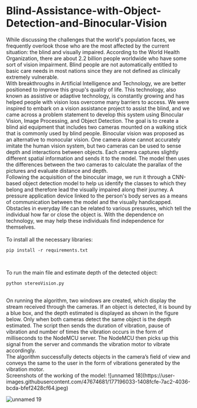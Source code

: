 # Blind-Assistance-with-Object-Detection-and-Binocular-Vision

While discussing the challenges that the world's population faces, we frequently overlook those who are the most affected by the current situation: the blind and visually impaired. According to the World Health Organization, there are about 2.2 billion people worldwide who have some sort of vision impairment. Blind people are not automatically entitled to basic care needs in most nations since they are not defined as clinically extremely vulnerable.<br />
With breakthroughs in Artificial Intelligence and Technology, we are better positioned to improve this group's quality of life. This technology, also known as assistive or adaptive technology, is constantly growing and has helped people with vision loss overcome many barriers to access.
We were inspired to embark on a vision assistance project to assist the blind, and we came across a problem statement to develop this system using Binocular Vision, Image Processing, and Object Detection. The goal is to create a blind aid equipment that includes two cameras mounted on a walking stick that is commonly used by blind people. Binocular vision was proposed as an alternative to monocular vision. One camera alone cannot accurately imitate the human vision system, but two cameras can be used to sense depth and interactions between objects. Each camera captures slightly different spatial information and sends it to the model. The model then uses the differences between the two cameras to calculate the parallax of the pictures and evaluate distance and depth.<br />
Following the acquisition of the binocular image, we run it through a CNN-based object detection model to help us identify the classes to which they belong and therefore lead the visually impaired along their journey. A pressure application device linked to the person's body serves as a means of communication between the model and the visually handicapped. Obstacles in everyday life can be related to various pressures, which tell the individual how far or close the object is. With the dependence on technology, we may help these individuals find independence for themselves.
<br />
<br />
To install all the necessary libraries:
```
pip install -r requirements.txt
```
<br />

To run the main file and estimate depth of the detected object:<br />
```
python stereoVision.py
```
<br />
On running the algorithm, two windows are created, which display the stream received through the cameras. If an object is detected, it is bound by a blue box, and the depth estimated is  displayed as shown in the figure below.  Only when both cameras detect the same object is the depth estimated.
The script then sends the duration of vibration, pause of vibration and number of times the vibration occurs in the form of milliseconds to the NodeMCU server. The NodeMCU then picks up this signal from the server and commands the vibration motor to vibrate accordingly.<br />
The algorithm successfully detects objects in the camera’s field of view and conveys the same to the user in the form of vibrations generated by the vibration motor.
<br />
Screenshots of the working of the model:
![unnamed 18](https://user-images.githubusercontent.com/47674681/177196033-1408fcfe-7ac2-4036-bcda-bfef2428cf64.jpeg)

![unnamed 19](https://user-images.githubusercontent.com/47674681/177196042-8c5b9374-8bb0-4190-9463-6fb79d357bd1.jpeg)
